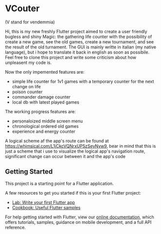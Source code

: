 # VCouter
(V stand for vendemmia)

Hi, this is my new freshly Flutter project aimed to create a user friendly bugless and shiny Magic: the gathering life counter with the possibility of create a new game, see the old games, create a new tournament, and see the result of the old turnament.
The GUI is mainly writte in italian (my native language), but i hope to translate it back in english as soon as possibile.
Feel free to clone this project and write some criticism about how unpleasent my code is.

Now the only impemented features are:
- simple life counter for 1v1 games with a temporary counter for the next change on life
- poison counter 
- commander damage counter
- local db with latest played games

The working progress features are:
- personaloized middle screen menu
- chronological ordered old games
- experience and energy counter

A logical scheme af the app's route can be found at https://whimsical.com/L1jCkcVQNrxUP5zSeyNvw9, bear in mind that this is just a scheme that i use to visualize the logical app's navigation route, significant change can occur between it and the app's code

## Getting Started

This project is a starting point for a Flutter application.

A few resources to get you started if this is your first Flutter project:

- [Lab: Write your first Flutter app](https://flutter.dev/docs/get-started/codelab)
- [Cookbook: Useful Flutter samples](https://flutter.dev/docs/cookbook)

For help getting started with Flutter, view our
[online documentation](https://flutter.dev/docs), which offers tutorials,
samples, guidance on mobile development, and a full API reference.
